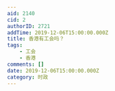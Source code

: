 ```yaml
---
aid: 2140
cid: 2
authorID: 2721
addTime: 2019-12-06T15:00:00.000Z
title: 香港有工会吗？
tags:
    - 工会
    - 香港
comments: []
date: 2019-12-06T15:00:00.000Z
category: 时政
---
```



